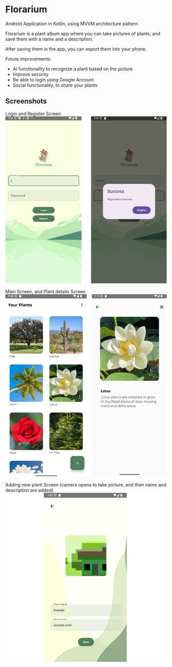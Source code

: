 # Florarium

Android Application in Kotlin, using MVVM architecture pattern

Florarium is a plant album app where you can take pictures of plants, and save them with a name and a description.

After saving them in the app, you can export them into your phone.

Future improvements:
  - AI functionality to recognize a plant based on the picture
  - Improve security
  - Be able to login using Google Account
  - Social functionality, to share your plants


## Screenshots

Login and Register Screen
![Image1](Screenshots/loginpage.png)

Main Screen, and Plant details Screen
![Image2](Screenshots/main.png)

Adding new plant Screen (camera opens to take picture, and then name and description are added)
![Image3](Screenshots/newplant.png)
